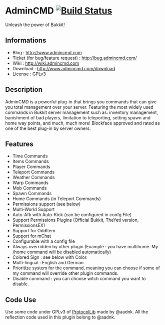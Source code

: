 AdminCMD [![Build Status](https://travis-ci.org/Belphemur/AdminCmd.png?branch=master)](https://travis-ci.org/Belphemur/AdminCmd)
================================
Unleash the power of Bukkit!

Informations
------------
* Blog : http://www.admincmd.com
* Ticket (for bug/feature request) : http://bug.admincmd.com/
* Wiki : http://wiki.admincmd.com
* Download :  http://www.admincmd.com/download
* License : [GPLv3](https://www.gnu.org/licenses/gpl.html)

Description
------------
AdminCMD is a powerful plug-in that brings you commands that can give you total management over your server. 
Featuring the most widely used commands in Bukkit server management such as: inventory management, 
banishment of bad players, limitation to teleporting, setting spawn and home way points, and much, much more! 
Blockface approved and rated as one of the best plug-in by server owners.

Features
--------
* Time Commands
* Items Commands
* Player Commands
* Teleport Commands
* Weather Commands
* Warp Commands
* Mob Commands
* Spawn Commands
* Home Commands (in Teleport Commands)
* Permissions support (see below)
* Multi-World Support
* Auto-Afk with Auto-Kick (can be configured in confg File)
* Support Permissions Plugins (Official Bukkit, TheYeti version, PermissionsEX)
* Support for OddItem
* Support for mChat
* Configurable with a config file
* Always overridden by other plugin (Example : you have multihome. My /home command will be disabled automatically)
* Colored Sign : see below with Color.
* Multi-lingual : English and German
* Prioritize system for the command, meaning you can choose if some of my command will override other plugin commands.
* Disable command : you can choose witch command you want to disable.

Code Use
---------
Use some code under GPLv3 of [ProtocolLib](https://github.com/aadnk/ProtocolLib) made by @aadnk.
All the reflection code used in this plugin belong to @aadnk.
